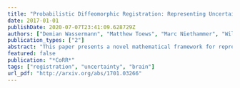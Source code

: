```yaml
---
title: "Probabilistic Diffeomorphic Registration: Representing Uncertainty"
date: 2017-01-01
publishDate: 2020-07-07T23:41:09.628729Z
authors: ["Demian Wassermann", "Matthew Toews", "Marc Niethammer", "William M. Wells III"]
publication_types: ["2"]
abstract: "This paper presents a novel mathematical framework for representing uncertainty in large deformation diffeomorphic image registration. The Bayesian posterior distribution over the deformations aligning a moving and a fixed image is approximated via a variational formulation. A stochastic differential equation (SDE) modeling the deformations as the evolution of a time-varying velocity field leads to a prior density over deformations in the form of a Gaussian process. This permits estimating the full posterior distribution in order to represent uncertainty, in contrast to methods in which the posterior is approximated via Monte Carlo sampling or maximized in maximum a-posteriori (MAP) estimation. The framework is demonstrated in the case of landmark-based image registration, including simulated data and annotated pre and intra-operative 3D images."
featured: false
publication: "*CoRR*"
tags: ["registration", "uncertainty", "brain"]
url_pdf: "http://arxiv.org/abs/1701.03266"
---
```


